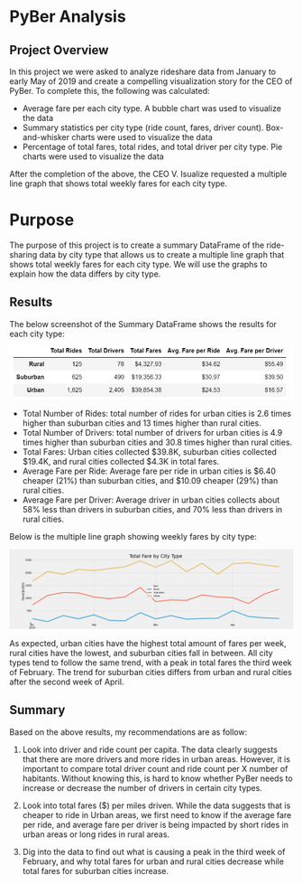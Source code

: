 # PyBer Analysis

## Project Overview

In this project we were asked to analyze rideshare data from January to early May of 2019 and create a compelling visualization story for the CEO of PyBer.
To complete this, the following was calculated:

- Average fare per each city type. A bubble chart was used to visualize the data
- Summary statistics per city type (ride count, fares, driver count). Box-and-whisker charts were used to visualize the data
- Percentage of total fares, total rides, and total driver per city type. Pie charts were used to visualize the data

After the completion of the above, the CEO V. Isualize requested a multiple line graph that shows total weekly fares for each city type.

# Purpose 

The purpose of this project is to create a summary DataFrame of the ride-sharing data by city type that allows us to create a multiple line graph that shows total weekly fares for each city type. 
We will use the graphs to explain how the data differs by city type.

## Results

The below screenshot of the Summary DataFrame shows the results for each city type:
 
![](analysis/DataFrame.PNG)

- Total Number of Rides: total number of rides for urban cities is 2.6 times higher than suburban cities and 13 times higher than rural cities.
- Total Number of Drivers: total number of drivers for urban cities is 4.9 times higher than suburban cities and 30.8 times higher than rural cities.
- Total Fares: Urban cities collected $39.8K, suburban cities collected $19.4K, and rural cities collected $4.3K in total fares.
- Average Fare per Ride: Average fare per ride in urban cities is $6.40 cheaper (21%) than suburban cities, and $10.09 cheaper (29%) than rural cities.
- Average Fare per Driver: Average driver in urban cities collects about 58% less than drivers in suburban cities, and 70% less than drivers in rural cities.

Below is the multiple line graph showing weekly fares by city type:

![](analysis/Fig8.png)

As expected, urban cities have the highest total amount of fares per week, rural cities have the lowest, and suburban cities fall in between.
All city types tend to follow the same trend, with a peak in total fares the third week of February. The trend for suburban cities differs from urban and rural cities after the second week of April. 

## Summary

Based on the above results, my recommendations are as follow:

1. Look into driver and ride count per capita. The data clearly suggests that there are more drivers and more rides in urban areas. However, it is important to compare total driver count and ride count per X number of habitants.
Without knowing this, is hard to know whether PyBer needs to increase or decrease the number of drivers in certain city types.

2. Look into total fares ($) per miles driven. While the data suggests that is cheaper to ride in Urban areas, we first need to know if the average fare per ride, and average fare per driver is being impacted by short rides in urban areas or long rides in rural areas.

3. Dig into the data to find out what is causing a peak in the third week of February, and why total fares for urban and rural cities decrease while total fares for suburban cities increase.

